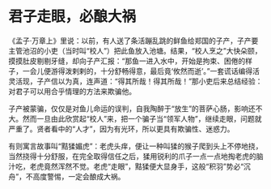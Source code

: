 # 君子走眼，必酿大祸

《孟子·万章上》里说：以前，有人送了条活蹦乱跳的鲜鱼给郑国的子产，子产要主管池沼的小吏（当时叫“校人”）把此鱼放入池塘。结果，“校人烹之”大快朵颐，摸摸肚皮剔剔牙缝，却向子产汇报：“那鱼一进入水中，开始是拘束、困倦的样子，一会儿便游得泼剌剌的，十分舒畅得意，最后竟‘攸然而逝’。”一套谎话编得活灵活现，子产信以为真，连声道：“得其所哉！得其所哉！”那小吏后来总结经验：对君子可以用合乎情理的方法来欺骗他。 

子产被蒙骗，仅仅是对鱼儿命运的误判，自我陶醉于“放生”的菩萨心肠，影响还不大。然而一旦由此欣赏起“校人”来，把一个骗子当“领军人物”，继续走眼，问题就严重了。贤者看中的“人才”，因为有光环，所以更具有欺骗性、迷惑力。 

有则寓言故事叫“黠猱媚虎”：老虎头痒，便让一种叫猱的猴子爬到头上不停地挠，当然挠得十分舒服，在完全取得信任之后，猱用锐利的爪子一点一点地掏老虎的脑汁吃，老虎竟然浑然不觉。老虎“走眼”，黠猱便大显身手，这般“积羽”势必“沉舟”，不高度警惕，一定会酿成大祸。